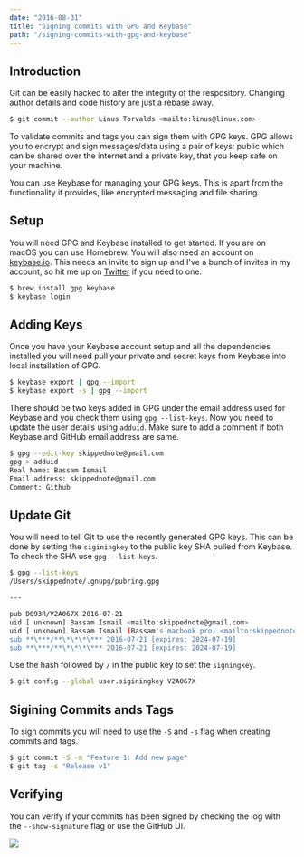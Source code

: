 ```yaml
---
date: "2016-08-31"
title: "Signing commits with GPG and Keybase"
path: "/signing-commits-with-gpg-and-keybase"
---
```


## Introduction

Git can be easily hacked to alter the integrity of the respository. Changing author details and code history are just a rebase away.

```bash
$ git commit --author Linus Torvalds <mailto:linus@linux.com>
```

To validate commits and tags you can sign them with GPG keys. GPG allows you to encrypt and sign messages/data using a pair of keys: public which can be shared over the internet and a private key, that you keep safe on your machine.

You can use Keybase for managing your GPG keys. This is apart from the functionality it provides, like encrypted messaging and file sharing.

## Setup

You will need GPG and Keybase installed to get started. If you are on macOS you can use Homebrew. You will also need an account on [keybase.io](https://keybase.io). This needs an invite to sign up and I've a bunch of invites in my account, so hit me up on [Twitter](https://www.twitter.com/skippednote) if you need to one.

```bash
$ brew install gpg keybase
$ keybase login
```

## Adding Keys

Once you have your Keybase account setup and all the dependencies installed you will need pull your private and secret keys from Keybase into local installation of GPG.

```bash
$ keybase export | gpg --import
$ keybase export -s | gpg --import
```

There should be two keys added in GPG under the email address used for Keybase and you check them using `gpg --list-keys`. Now you need to update the user details using `adduid`. Make sure to add a comment if both Keybase and GitHub email address are same.

```bash
$ gpg --edit-key skippednote@gmail.com
gpg > adduid
Real Name: Bassam Ismail
Email address: skippednote@gmail.com
Comment: Github
```

## Update Git

You will need to tell Git to use the recently generated GPG keys. This can be done by setting the `siginingkey` to the public key SHA pulled from Keybase. To check the SHA use `gpg --list-keys`.

```bash
$ gpg --list-keys
/Users/skippednote/.gnupg/pubring.gpg

---

pub D093R/V2A067X 2016-07-21
uid [ unknown] Bassam Ismail <mailto:skippednote@gmail.com>
uid [ unknown] Bassam Ismail (Bassam's macbook pro) <mailto:skippednote@gmail.com>
sub **\***/**\*\*\*\*** 2016-07-21 [expires: 2024-07-19]
sub **\***/**\*\*\*\*** 2016-07-21 [expires: 2024-07-19]
```

Use the hash followed by `/` in the public key to set the `signingkey`.

```bash
$ git config --global user.siginingkey V2A067X
```

## Sigining Commits ands Tags

To sign commits you will need to use the `-S` and `-s` flag when creating commits and tags.

```bash
$ git commit -S -m "Feature 1: Add new page"
$ git tag -s "Release v1"
```

## Verifying

You can verify if your commits has been signed by checking the log with the `--show-signature` flag or use the GitHub UI.

![](/images/blog/signing-commits-with-gpg-keybase.jpg)
